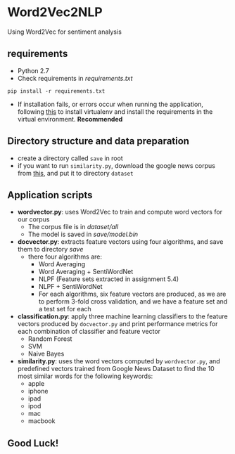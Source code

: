 # Word2Vec2NLP
Using Word2Vec for sentiment analysis

## requirements

* Python 2.7
* Check requirements in *requirements.txt*
```
pip install -r requirements.txt
```
* If installation fails, or errors occur when running the application, following [this](https://virtualenv.readthedocs.org/en/latest/) to install virtualenv and install the requirements in the virtual environment. **Recommended**

##  Directory structure and data preparation
  * create a directory called `save` in root
  * if you want to run `similarity.py`, download the google news corpus from [this](https://s3.amazonaws.com/dl4j-distribution/GoogleNews-vectors-negative300.bin.gz), and put it to directory `dataset`

## Application scripts

* **wordvector.py**: uses Word2Vec to train and compute word vectors for our corpus 
  * The corpus file is in *dataset/all*
  * The model is saved in *save/model.bin*
* **docvector.py**: extracts feature vectors using four algorithms, and save them to directory *save*
  * there four algorithms are:
    * Word Averaging
    * Word Averaging + SentiWordNet
    * NLPF (Feature sets extracted in assignment 5.4)
    * NLPF + SentiWordNet
    * For each algorithms, six feature vectors are produced, as we are to perform 3-fold cross validation, and we have a feature set and a test set for each
* **classification.py**: apply three machine learning classifiers to the feature vectors produced by `docvector.py` and print performance metrics for each combination of classifier and feature vector
  * Random Forest
  * SVM
  * Naive Bayes
* **similarity.py**: uses the word vectors computed by `wordvector.py`, and predefined vectors trained from Google News Dataset to find the 10 most similar words for the following keywords:
  * apple
  * iphone
  * ipad
  * ipod
  * mac
  * macbook 

## Good Luck!

